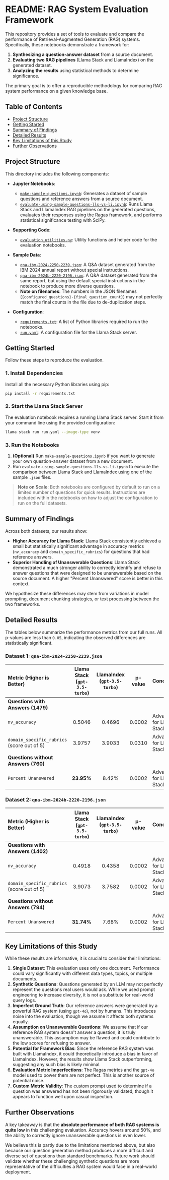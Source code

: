 # README: RAG System Evaluation Framework

This repository provides a set of tools to evaluate and compare the performance of Retrieval-Augmented Generation (RAG) systems. Specifically, these notebooks demonstrate a framework for:

1.  **Synthesizing a question-answer dataset** from a source document.
2.  **Evaluating two RAG pipelines** (Llama Stack and LlamaIndex) on the generated dataset.
3.  **Analyzing the results** using statistical methods to determine significance.

The primary goal is to offer a reproducible methodology for comparing RAG system performance on a given knowledge base.

## Table of Contents

  - [Project Structure](#project-structure)
  - [Getting Started](#getting-started)
  - [Summary of Findings](#summary-of-findings)
  - [Detailed Results](#detailed-results)
  - [Key Limitations of this Study](#key-limitations-of-this-study)
  - [Further Observations](#further-observations)

## Project Structure

This directory includes the following components:

  * **Jupyter Notebooks**:

      * [`make-sample-questions.ipynb`](./make-sample-questions.ipynb): Generates a dataset of sample questions and reference answers from a source document.
      * [`evaluate-using-sample-questions-lls-vs-li.ipynb`](/evaluate-using-sample-questions-lls-vs-li.ipynb): Runs Llama Stack and LlamaIndex RAG pipelines on the generated questions, evaluates their responses using the Ragas framework, and performs statistical significance testing with SciPy.

  * **Supporting Code**:

      * [`evaluation_utilities.py`](./evaluation_utilities.py): Utility functions and helper code for the evaluation notebooks.

  * **Sample Data**:

      * [`qna-ibm-2024-2250-2239.json`](./qna-ibm-2024-2250-2239.json): A Q\&A dataset generated from the IBM 2024 annual report without special instructions.
      * [`qna-ibm-2024b-2220-2196.json`](./qna-ibm-2024b-2220-2196.json): A Q\&A dataset generated from the same report, but using the default special instructions in the notebook to produce more diverse questions.
      * **Note on filenames**: The numbers in the JSON filenames (`{configured_questions}-{final_question_count}`) may not perfectly match the final counts in the file due to de-duplication steps.

  * **Configuration**:

      * [`requirements.txt`](./requirements.txt): A list of Python libraries required to run the notebooks.
      * [`run.yaml`](./run.yaml): A configuration file for the Llama Stack server.

## Getting Started

Follow these steps to reproduce the evaluation.

### 1\. Install Dependencies

Install all the necessary Python libraries using pip:

```bash
pip install -r requirements.txt
```

### 2\. Start the Llama Stack Server

The evaluation notebook requires a running Llama Stack server. Start it from your command line using the provided configuration:

```bash
llama stack run run.yaml --image-type venv
```

### 3\. Run the Notebooks

1.  **(Optional)** Run `make-sample-questions.ipynb` if you want to generate your own question-answer dataset from a new document.
2.  Run `evaluate-using-sample-questions-lls-vs-li.ipynb` to execute the comparison between Llama Stack and LlamaIndex using one of the sample `.json` files.

> **Note on Scale**: Both notebooks are configured by default to run on a limited number of questions for quick results. Instructions are included within the notebooks on how to adjust the configuration to run on the full datasets.

## Summary of Findings

Across both datasets, our results show:

  * **Higher Accuracy for Llama Stack**: Llama Stack consistently achieved a small but statistically significant advantage in accuracy metrics (`nv_accuracy` and `domain_specific_rubrics`) for questions that had reference answers.
  * **Superior Handling of Unanswerable Questions**: Llama Stack demonstrated a much stronger ability to correctly identify and refuse to answer questions that were designed to be unanswerable based on the source document. A higher "Percent Unanswered" score is better in this context.

We hypothesize these differences may stem from variations in model prompting, document chunking strategies, or text processing between the two frameworks.

## Detailed Results

The tables below summarize the performance metrics from our full runs. All p-values are less than `0.05`, indicating the observed differences are statistically significant.

### Dataset 1: `qna-ibm-2024-2250-2239.json`

| Metric (Higher is Better) | Llama Stack (`gpt-3.5-turbo`) | LlamaIndex (`gpt-3.5-turbo`) | p-value | Conclusion |
| :--- | :---: | :---: | :---: | :--- |
| **Questions with Answers (1479)** | | | | |
| `nv_accuracy` | 0.5046 | 0.4696 | 0.0002 | Advantage for Llama Stack |
| `domain_specific_rubrics` (score out of 5) | 3.9757 | 3.9033 | 0.0310 | Advantage for Llama Stack |
| **Questions without Answers (760)** | | | | |
| `Percent Unanswered` | **23.95%** | 8.42% | 0.0002 | Advantage for Llama Stack |

### Dataset 2: `qna-ibm-2024b-2220-2196.json`

| Metric (Higher is Better) | Llama Stack (`gpt-3.5-turbo`) | LlamaIndex (`gpt-3.5-turbo`) | p-value | Conclusion |
| :--- | :---: | :---: | :---: | :--- |
| **Questions with Answers (1402)** | | | | |
| `nv_accuracy` | 0.4918 | 0.4358 | 0.0002 | Advantage for Llama Stack |
| `domain_specific_rubrics` (score out of 5) | 3.9073 | 3.7582 | 0.0002 | Advantage for Llama Stack |
| **Questions without Answers (794)** | | | | |
| `Percent Unanswered` | **31.74%** | 7.68% | 0.0002 | Advantage for Llama Stack |

## Key Limitations of this Study

While these results are informative, it is crucial to consider their limitations:

1.  **Single Dataset**: This evaluation uses only one document. Performance could vary significantly with different data types, topics, or multiple documents.
2.  **Synthetic Questions**: Questions generated by an LLM may not perfectly represent the questions real users would ask. While we used prompt engineering to increase diversity, it is not a substitute for real-world query logs.
3.  **Imperfect Ground Truth**: Our reference answers were generated by a powerful RAG system (using `gpt-4o`), not by humans. This introduces noise into the evaluation, though we assume it affects both systems equally.
4.  **Assumption on Unanswerable Questions**: We assume that if our reference RAG system doesn't answer a question, it is truly unanswerable. This assumption may be flawed and could contribute to the low scores for refusing to answer.
5.  **Potential for Framework Bias**: Since the reference RAG system was built with LlamaIndex, it could theoretically introduce a bias in favor of LlamaIndex. However, the results show Llama Stack outperforming, suggesting any such bias is likely minimal.
6.  **Evaluation Metric Imperfections**: The Ragas metrics and the `gpt-4o` model used to power them are not perfect. This is another source of potential noise.
7.  **Custom Metric Validity**: The custom prompt used to determine if a question was answered has not been rigorously validated, though it appears to function well upon casual inspection.

## Further Observations

A key takeaway is that the **absolute performance of both RAG systems is quite low** in this challenging evaluation. Accuracy hovers around 50%, and the ability to correctly ignore unanswerable questions is even lower.

We believe this is partly due to the limitations mentioned above, but also because our question generation method produces a more difficult and diverse set of questions than standard benchmarks. Future work should validate whether these challenging synthetic questions are more representative of the difficulties a RAG system would face in a real-world deployment.